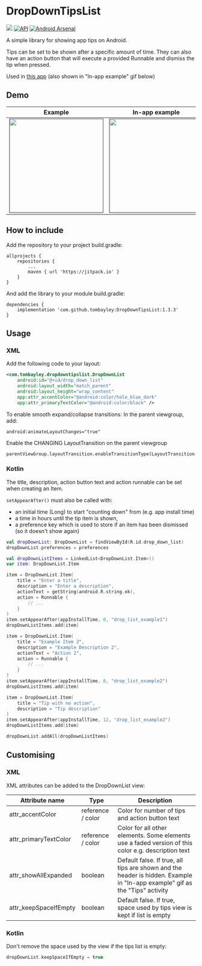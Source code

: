 # DropDownTipsList 

[![](https://jitpack.io/v/tombayley/DropDownTipsList.svg)](https://jitpack.io/#tombayley/DropDownTipsList)
[![API](https://img.shields.io/badge/API-21%2B-brightgreen.svg?style=flat)](https://android-arsenal.com/api?level=21)
[![Android Arsenal](https://img.shields.io/badge/Android%20Arsenal-DropDownTipsList-green.svg?style=flat)](https://android-arsenal.com/details/1/7977)

A simple library for showing app tips on Android.

Tips can be set to be shown after a specific amount of time.
They can also have an action button that will execute a provided Runnable and dismiss the tip when pressed.


Used in [this app](https://play.google.com/store/apps/details?id=com.tombayley.bottomquicksettings) (also shown in "In-app example" gif below)


## Demo

| Example | In-app example |
| --- |:---:|
| [<img src="media/example.gif" width="250" />]() | [<img src="media/real_example.gif" width="250" />]() |


## How to include
Add the repository to your project build.gradle:
```
allprojects {
    repositories {
        ...
        maven { url 'https://jitpack.io' }
    }
}
```

And add the library to your module build.gradle:
```
dependencies {
    implementation 'com.github.tombayley:DropDownTipsList:1.3.3'
}
```




## Usage

### XML
Add the following code to your layout:
```xml
<com.tombayley.dropdowntipslist.DropDownList
    android:id="@+id/drop_down_list"
    android:layout_width="match_parent"
    android:layout_height="wrap_content"
    app:attr_accentColor="@android:color/holo_blue_dark"
    app:attr_primaryTextColor="@android:color/black" />
```


To enable smooth expand/collapse transitions:
In the parent viewgroup, add:
```
android:animateLayoutChanges="true"
```
Enable the CHANGING LayoutTransition on the parent viewgroup
```
parentViewGroup.layoutTransition.enableTransitionType(LayoutTransition.CHANGING)
```

### Kotlin
The title, description, action button text and action runnable can be set when creating an Item.

`setAppearAfter()` must also be called with:
- an initial time (Long) to start "counting down" from (e.g. app install time)
- a time in hours until the tip item is shown,
- a preference key which is used to store if an item has been dismissed (so it doesn't show again)

```kotlin
val dropDownList: DropDownList = findViewById(R.id.drop_down_list)
dropDownList.preferences = preferences

val dropDownListItems = LinkedList<DropDownList.Item>()
var item: DropDownList.Item

item = DropDownList.Item(
    title = "Enter a title",
    description = "Enter a description",
    actionText = getString(android.R.string.ok),
    action = Runnable { 
        // ...
    }
)
item.setAppearAfter(appInstallTime, 0, "drop_list_example1")
dropDownListItems.add(item)

item = DropDownList.Item(
    title = "Example Item 2",
    description = "Example Description 2",
    actionText = "Action 2",
    action = Runnable { 
        // ...
    }
)
item.setAppearAfter(appInstallTime, 0, "drop_list_example2")
dropDownListItems.add(item)

item = DropDownList.Item(
    title = "Tip with no action",
    description = "Tip description"
)
item.setAppearAfter(appInstallTime, 12, "drop_list_example2")
dropDownListItems.add(item)

dropDownList.addAll(dropDownListItems)
```




## Customising

### XML
XML attributes can be added to the DropDownList view:

| Attribute name | Type | Description |
| --- | --- | --- |
| attr_accentColor | reference / color | Color for number of tips and action button text |
| attr_primaryTextColor | reference / color | Color for all other elements. Some elements use a faded version of this color e.g. description text |
| attr_showAllExpanded | boolean | Default false. If true, all tips are shown and the header is hidden. Example in "In-app example" gif as the "Tips" activity |
| attr_keepSpaceIfEmpty | boolean | Default false. If true, space used by tips view is kept if list is empty |

### Kotlin
Don't remove the space used by the view if the tips list is empty:
```kotlin
dropDownList.keepSpaceIfEmpty = true
```
